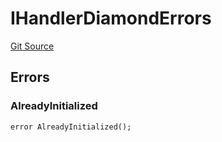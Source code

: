 # IHandlerDiamondErrors
[Git Source](https://github.com/thrackle-io/tron/blob/4e6a814efa6ccf934f63826b54087808a311218d/src/common/IErrors.sol)


## Errors
### AlreadyInitialized

```solidity
error AlreadyInitialized();
```

